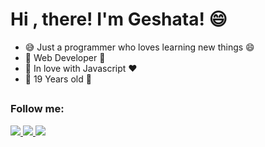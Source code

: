 # Hi , there! I'm Geshata! :smile:

- :sweat_smile: Just a programmer who loves learning new things :smile:
- 🔧 Web Developer 🔧
- :orange_heart: In love with Javascript :heart:
- :pinching_hand: 19 Years old :pinching_hand:
      
 ##
 <h3>Follow me:</h3>

<div>
  <a href="https://discord.gg/edvCNdjJe8" target="_blank"><img src="https://img.shields.io/badge/Discord-7289DA?style=for-the-badge&logo=discord&logoColor=white">
  <a href="https://www.youtube.com/channel/UCr3Ta0MwCYnLFHgVh__-urA" target="_blank"><img src="https://img.shields.io/badge/YouTube-FF0000?style=for-the-badge&logo=youtube&logoColor=white">
  <a href="https://www.instagram.com/_geshata/" target="_blank"><img src="https://img.shields.io/badge/Instagram-E4405F?style=for-the-badge&logo=instagram&logoColor=white">
</div>
    
##



